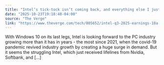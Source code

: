 ```yaml
---
title: "Intel’s tick-tock isn’t coming back, and everything else I just learned"
date: "2025-10-23T19:18:48-04:00"
source: "The Verge"
link: "https://www.theverge.com/tech/805652/intel-q3-2025-earnings-18a-panther-lake-ai-gpus-annual"
---
```


With Windows 10 on its last legs, Intel is looking forward to the PC industry growing more than it has in years - the most since 2021, when the covid-19 pandemic revived industry growth by creating a huge surge in demand. But it seems the struggling Intel, which just received lifelines from Nvidia, Softbank, and [&#8230;]
